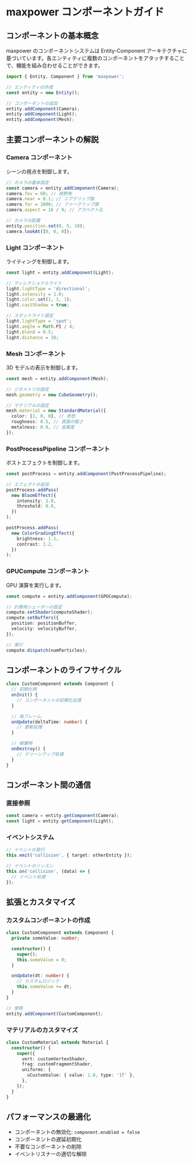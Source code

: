# maxpower コンポーネントガイド

## コンポーネントの基本概念

maxpower のコンポーネントシステムは Entity-Component アーキテクチャに基づいています。各エンティティに複数のコンポーネントをアタッチすることで、機能を組み合わせることができます。

```typescript
import { Entity, Component } from 'maxpower';

// エンティティの作成
const entity = new Entity();

// コンポーネントの追加
entity.addComponent(Camera);
entity.addComponent(Light);
entity.addComponent(Mesh);
```

## 主要コンポーネントの解説

### Camera コンポーネント

シーンの視点を制御します。

```typescript
// カメラの基本設定
const camera = entity.addComponent(Camera);
camera.fov = 60; // 視野角
camera.near = 0.1; // ニアクリップ面
camera.far = 1000; // ファークリップ面
camera.aspect = 16 / 9; // アスペクト比

// カメラの配置
entity.position.set(0, 5, 10);
camera.lookAt([0, 0, 0]);
```

### Light コンポーネント

ライティングを制御します。

```typescript
const light = entity.addComponent(Light);

// ディレクショナルライト
light.lightType = 'directional';
light.intensity = 1.0;
light.color.set(1, 1, 1);
light.castShadow = true;

// スポットライト設定
light.lightType = 'spot';
light.angle = Math.PI / 4;
light.blend = 0.5;
light.distance = 10;
```

### Mesh コンポーネント

3D モデルの表示を制御します。

```typescript
const mesh = entity.addComponent(Mesh);

// ジオメトリの設定
mesh.geometry = new CubeGeometry();

// マテリアルの設定
mesh.material = new StandardMaterial({
  color: [1, 0, 0], // 赤色
  roughness: 0.5, // 表面の粗さ
  metalness: 0.0, // 金属度
});
```

### PostProcessPipeline コンポーネント

ポストエフェクトを制御します。

```typescript
const postProcess = entity.addComponent(PostProcessPipeline);

// エフェクトの追加
postProcess.addPass(
  new BloomEffect({
    intensity: 1.0,
    threshold: 0.8,
  })
);

postProcess.addPass(
  new ColorGradingEffect({
    brightness: 1.1,
    contrast: 1.2,
  })
);
```

### GPUCompute コンポーネント

GPU 演算を実行します。

```typescript
const compute = entity.addComponent(GPUCompute);

// 計算用シェーダーの設定
compute.setShader(computeShader);
compute.setBuffers({
  position: positionBuffer,
  velocity: velocityBuffer,
});

// 実行
compute.dispatch(numParticles);
```

## コンポーネントのライフサイクル

```typescript
class CustomComponent extends Component {
  // 初期化時
  onInit() {
    // コンポーネントの初期化処理
  }

  // 毎フレーム
  onUpdate(deltaTime: number) {
    // 更新処理
  }

  // 破棄時
  onDestroy() {
    // クリーンアップ処理
  }
}
```

## コンポーネント間の通信

### 直接参照

```typescript
const camera = entity.getComponent(Camera);
const light = entity.getComponent(Light);
```

### イベントシステム

```typescript
// イベントの発行
this.emit('collision', { target: otherEntity });

// イベントのリッスン
this.on('collision', (data) => {
  // イベント処理
});
```

## 拡張とカスタマイズ

### カスタムコンポーネントの作成

```typescript
class CustomComponent extends Component {
  private someValue: number;

  constructor() {
    super();
    this.someValue = 0;
  }

  onUpdate(dt: number) {
    // カスタムロジック
    this.someValue += dt;
  }
}

// 使用
entity.addComponent(CustomComponent);
```

### マテリアルのカスタマイズ

```typescript
class CustomMaterial extends Material {
  constructor() {
    super({
      vert: customVertexShader,
      frag: customFragmentShader,
      uniforms: {
        uCustomValue: { value: 1.0, type: '1f' },
      },
    });
  }
}
```

## パフォーマンスの最適化

- コンポーネントの無効化: `component.enabled = false`
- コンポーネントの遅延初期化
- 不要なコンポーネントの削除
- イベントリスナーの適切な解除
